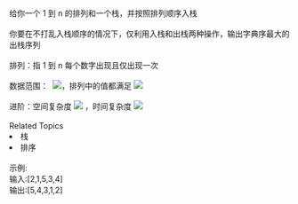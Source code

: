 <div>  给你一个 1 到 n<span></span> 的排列和一个栈，并按照排列顺序入栈 </div> <div>  <br> </div> <div>  你要在不打乱入栈顺序的情况下，仅利用入栈和出栈两种操作，输出字典序最大的出栈序列 </div> <div>  <br> </div> <div>  排列：指 1 到 n 每个数字出现且仅出现一次 </div> <div>  <br> </div> <div>  数据范围：  <img src="https://www.nowcoder.com/equation?tex=1%20%5Cle%20n%20%5Cle%205%20%5Ctimes%2010%5E4">，排列中的值都满足 <img src="https://www.nowcoder.com/equation?tex=1%20%5Cle%20val%20%5Cle%20n"> </div> <div>  <br> </div> <div>  进阶：空间复杂度 <img src="https://www.nowcoder.com/equation?tex=O(n)"> <span></span>，时间复杂度 <img src="https://www.nowcoder.com/equation?tex=O(n)"> </div><div><br></div><div><div>Related Topics</div><div><li>栈</li><li>排序</li></div></div><br>示例:<br>输入:[2,1,5,3,4]<br>输出:[5,4,3,1,2]<br>